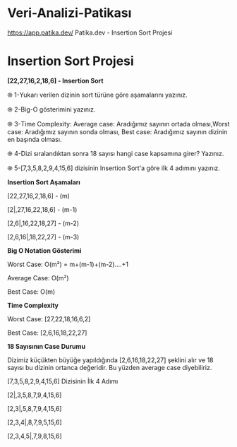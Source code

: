 # Veri-Analizi-Patikası
https://app.patika.dev/
Patika.dev - Insertion Sort Projesi

# Insertion Sort Projesi

**[22,27,16,2,18,6] - Insertion Sort**

֎ 1-Yukarı verilen dizinin sort türüne göre aşamalarını yazınız.

֎ 2-Big-O gösterimini yazınız.

֎ 3-Time Complexity: Average case: Aradığımız sayının ortada olması,Worst case: Aradığımız sayının sonda olması, Best case: Aradığımız sayının dizinin en başında olması.

֎ 4-Dizi sıralandıktan sonra 18 sayısı hangi case kapsamına girer? Yazınız.

֎ 5-[7,3,5,8,2,9,4,15,6] dizisinin Insertion Sort'a göre ilk 4 adımını yazınız.

**Insertion Sort Aşamaları**

[22,27,16,2,18,6] - (m)

[2|,27,16,22,18,6] - (m-1)

[2,6|,16,22,18,27] - (m-2)

[2,6,16|,18,22,27] - (m-3)

**Big O Notation Gösterimi**


Worst Case: O(m²) = m+(m-1)+(m-2)....+1

Average Case: O(m²)

Best Case: O(m)

**Time Complexity**

Worst Case: [27,22,18,16,6,2]

Best Case: [2,6,16,18,22,27]

**18 Sayısının Case Durumu**

Dizimiz küçükten büyüğe yapıldığında [2,6,16,18,22,27] şeklini alır ve 18 sayısı bu dizinin ortanca değeridir. Bu yüzden average case diyebiliriz.

[7,3,5,8,2,9,4,15,6] Dizisinin İlk 4 Adımı

[2|,3,5,8,7,9,4,15,6]

[2,3|,5,8,7,9,4,15,6]

[2,3,4|,8,7,9,5,15,6]

[2,3,4,5|,7,9,8,15,6]
